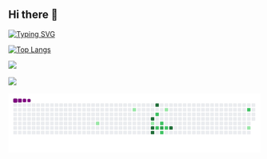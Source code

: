 ## Hi there 👋

[![Typing SVG](https://readme-typing-svg.herokuapp.com?color=%2336BCF7&lines=Начинающая+разработчица)](https://git.io/typing-svg)

[![Top Langs](https://github-readme-stats.vercel.app/api/top-langs/?username=DiShaYa&layout=compact)](https://github.com/anuraghazra/github-readme-stats)

![](https://github-profile-summary-cards.vercel.app/api/cards/most-commit-language?username=dishaya&theme=solarized_dark)

![](https://github-profile-summary-cards.vercel.app/api/cards/repos-per-language?username=dishaya&theme=solarized_dark)

![snake gif](https://github.com/DiShaYa/DiShaYa/blob/output/github-contribution-grid-snake.gif)

<!--
**DiShaYa/DiShaYa** is a ✨ _special_ ✨ repository because its `README.md` (this file) appears on your GitHub profile.

Here are some ideas to get you started:

- 🔭 I’m currently working on ...
- 🌱 I’m currently learning ...
- 👯 I’m looking to collaborate on ...
- 🤔 I’m looking for help with ...
- 💬 Ask me about ...
- 📫 How to reach me: ...
- 😄 Pronouns: ...
- ⚡ Fun fact: ...
-->
